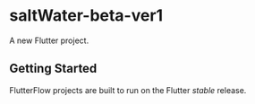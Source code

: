 # saltWater-beta-ver1

A new Flutter project.

## Getting Started

FlutterFlow projects are built to run on the Flutter _stable_ release.
